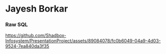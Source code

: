# Jayesh Borkar

### Raw SQL ###
https://github.com/Shadbox-Infosystem/PresentationProject/assets/89084078/fc0b6049-04a9-4d03-9524-7ea840da3f35

